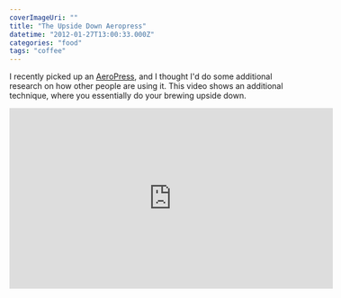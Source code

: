 ```yaml
---
coverImageUri: ""
title: "The Upside Down Aeropress"
datetime: "2012-01-27T13:00:33.000Z"
categories: "food"
tags: "coffee"
---
```


I recently picked up an [AeroPress](http://aerobie.com/products/aeropress.htm), and I thought I'd do some additional research on how other people are using it. This video shows an additional technique, where you essentially do your brewing upside down.

<iframe width="575" height="322" src="http://www.youtube.com/embed/pXpZO0PeBnQ?rel=0" frameborder="0" allowfullscreen></iframe>
